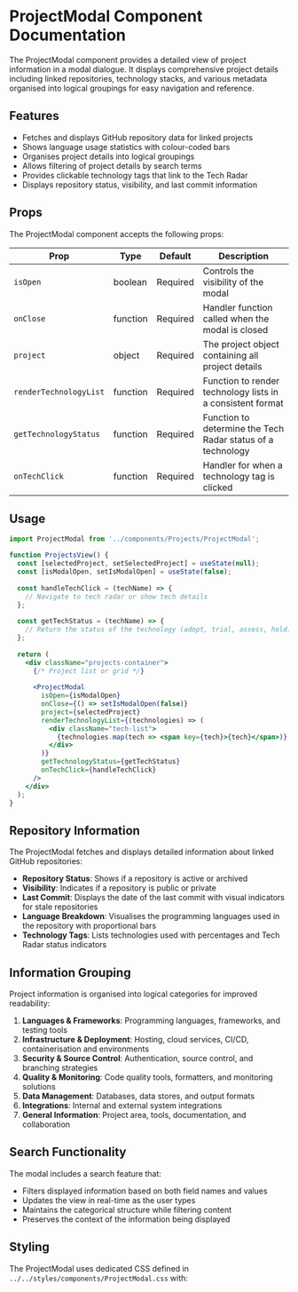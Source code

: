 # ProjectModal Component Documentation

The ProjectModal component provides a detailed view of project information in a modal dialogue. It displays comprehensive project details including linked repositories, technology stacks, and various metadata organised into logical groupings for easy navigation and reference.

## Features

- Fetches and displays GitHub repository data for linked projects
- Shows language usage statistics with colour-coded bars
- Organises project details into logical groupings
- Allows filtering of project details by search terms
- Provides clickable technology tags that link to the Tech Radar
- Displays repository status, visibility, and last commit information

## Props

The ProjectModal component accepts the following props:

| Prop | Type | Default | Description |
|------|------|---------|-------------|
| `isOpen` | boolean | Required | Controls the visibility of the modal |
| `onClose` | function | Required | Handler function called when the modal is closed |
| `project` | object | Required | The project object containing all project details |
| `renderTechnologyList` | function | Required | Function to render technology lists in a consistent format |
| `getTechnologyStatus` | function | Required | Function to determine the Tech Radar status of a technology |
| `onTechClick` | function | Required | Handler for when a technology tag is clicked |

## Usage

```jsx
import ProjectModal from '../components/Projects/ProjectModal';

function ProjectsView() {
  const [selectedProject, setSelectedProject] = useState(null);
  const [isModalOpen, setIsModalOpen] = useState(false);
  
  const handleTechClick = (techName) => {
    // Navigate to tech radar or show tech details
  };
  
  const getTechStatus = (techName) => {
    // Return the status of the technology (adopt, trial, assess, hold)
  };
  
  return (
    <div className="projects-container">
      {/* Project list or grid */}
      
      <ProjectModal
        isOpen={isModalOpen}
        onClose={() => setIsModalOpen(false)}
        project={selectedProject}
        renderTechnologyList={(technologies) => (
          <div className="tech-list">
            {technologies.map(tech => <span key={tech}>{tech}</span>)}
          </div>
        )}
        getTechnologyStatus={getTechStatus}
        onTechClick={handleTechClick}
      />
    </div>
  );
}
```

## Repository Information

The ProjectModal fetches and displays detailed information about linked GitHub repositories:

- **Repository Status**: Shows if a repository is active or archived
- **Visibility**: Indicates if a repository is public or private
- **Last Commit**: Displays the date of the last commit with visual indicators for stale repositories
- **Language Breakdown**: Visualises the programming languages used in the repository with proportional bars
- **Technology Tags**: Lists technologies used with percentages and Tech Radar status indicators

## Information Grouping

Project information is organised into logical categories for improved readability:

1. **Languages & Frameworks**: Programming languages, frameworks, and testing tools
2. **Infrastructure & Deployment**: Hosting, cloud services, CI/CD, containerisation and environments
3. **Security & Source Control**: Authentication, source control, and branching strategies
4. **Quality & Monitoring**: Code quality tools, formatters, and monitoring solutions
5. **Data Management**: Databases, data stores, and output formats
6. **Integrations**: Internal and external system integrations
7. **General Information**: Project area, tools, documentation, and collaboration

## Search Functionality

The modal includes a search feature that:

- Filters displayed information based on both field names and values
- Updates the view in real-time as the user types
- Maintains the categorical structure while filtering content
- Preserves the context of the information being displayed

## Styling

The ProjectModal uses dedicated CSS defined in `../../styles/components/ProjectModal.css` with:
